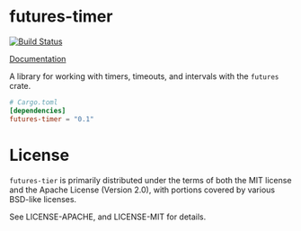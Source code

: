 # futures-timer

[![Build Status](https://travis-ci.org/alexcrichton/futures-timer.svg?branch=master)](https://travis-ci.org/alexcrichton/futures-timer)

[Documentation](http://alexcrichton.com/futures-timer)

A library for working with timers, timeouts, and intervals with the `futures`
crate.

```toml
# Cargo.toml
[dependencies]
futures-timer = "0.1"
```

# License

`futures-tier` is primarily distributed under the terms of both the MIT license
and the Apache License (Version 2.0), with portions covered by various BSD-like
licenses.

See LICENSE-APACHE, and LICENSE-MIT for details.
